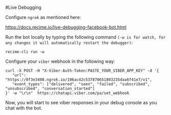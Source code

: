 #Live Debugging

Configure `ngrok` as mentioned here:

https://docs.recime.io/live-debugging-facebook-bot.html


Run the bot locally by typing the following command `(-w is for watch, for any changes it will automatically restart the debugger)`:

```
recime-cli run -w 

```

Configure your `viber` webhook in the following way:

```
curl -X POST -H "X-Viber-Auth-Token:PASTE_YOUR_VIBER_APP_KEY" -d '{  
   "url": "https://0f3e3408.ngrok.io/106ac42c537870651803235daa6f41e7/v1",  
   "event_types": ["delivered", "seen", "failed", "subscribed", "unsubscribed", "conversation_started"]  
}' -w "\r\n"  https://chatapi.viber.com/pa/set_webhook

```

Now, you will start to see viber responses in your debug console as you chat with the bot.

